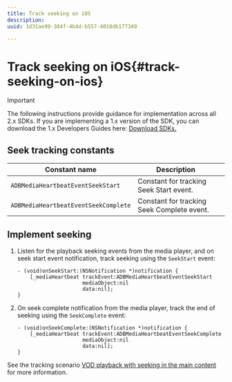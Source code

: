 ```yaml
---
title: Track seeking on iOS
description: 
uuid: 1d31ae99-384f-4b4d-b557-4018db177349

---
```


# Track seeking on iOS{#track-seeking-on-ios}

>[!IMPORTANT]
>
>The following instructions provide guidance for implementation across all 2.x SDKs. If you are implementing a 1.x version of the SDK, you can download the 1.x Developers Guides here: [Download SDKs.](/help/sdk-implement/download-sdks.md)

## Seek tracking constants

|  Constant name  | Description&nbsp;&nbsp;&nbsp;&nbsp;  |
|---|---|
|  `ADBMediaHeartbeatEventSeekStart`  | Constant for tracking Seek Start event.  |
|  `ADBMediaHeartbeatEventSeekComplete`  | Constant for tracking Seek Complete event.  |

## Implement seeking

1. Listen for the playback seeking events from the media player, and on seek start event notification, track seeking using the `SeekStart` event: 

    ```
    - (void)onSeekStart:(NSNotification *)notification { 
        [_mediaHeartbeat trackEvent:ADBMediaHeartbeatEventSeekStart  
                         mediaObject:nil  
                         data:nil]; 
    }
    ```

1. On seek complete notification from the media player, track the end of seeking using the `SeekComplete` event: 

    ```
    - (void)onSeekComplete:(NSNotification *)notification { 
        [_mediaHeartbeat trackEvent:ADBMediaHeartbeatEventSeekComplete  
                         mediaObject:nil  
                         data:nil]; 
    }
    ```

See the tracking scenario [VOD playback with seeking in the main content](/help/sdk-implement/tracking-scenarios/vod-seeking.md) for more information.
